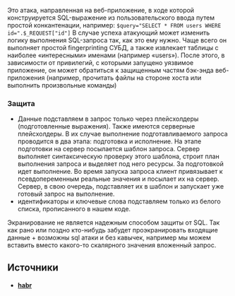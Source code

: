 Это атака, направленная на веб-приложение, в ходе которой конструируется SQL-выражение из пользовательского ввода путем простой конкантенации, например: `$query="SELECT * FROM users WHERE id=".$_REQUEST["id"]` В случае успеха атакующий может изменить логику выполнения SQL-запроса так, как это ему нужно. Чаще всего он выполняет простой fingerprinting СУБД, а также извлекает таблицы с наиболее «интересными» именами (например «users»). После этого, в зависимости от привилегий, с которыми запущено уязвимое приложение, он может обратиться к защищенным частям бэк-энда веб-приложения (например, прочитать файлы на стороне хоста или выполнить произвольные команды)

### Защита

- Данные подставляем в запрос только через плейсхолдеры (подготовленные выражения). Также имеются серверные плейсхолдеры. В их случае выполнение подготавливаемого запроса проводится в два этапа: подготовка и исполнение. На этапе подготовки на сервер посылается шаблон запроса. Сервер выполняет синтаксическую проверку этого шаблона, строит план выполнения запроса и выделяет под него ресурсы. За подготовкой идет выполнение. Во время запуска запроса клиент привязывает к псевдопеременным реальные значения и посылает их на сервер. Сервер, в свою очередь, подставляет их в шаблон и запускает уже готовый запрос на выполнение.
- идентификаторы и ключевые слова подставляем только из белого списка, прописанного в нашем коде.

Экранирование не является надежным способом защиты от SQL. Так как рано или поздно кто-нибудь забудет проэкранировать входящие данные + возможны sql атаки и без кавычек, например мы можем вставить вместо какого-то скалярного значения вложенный запрос.

## Источники
- #### [habr](https://habr.com/post/148701/)